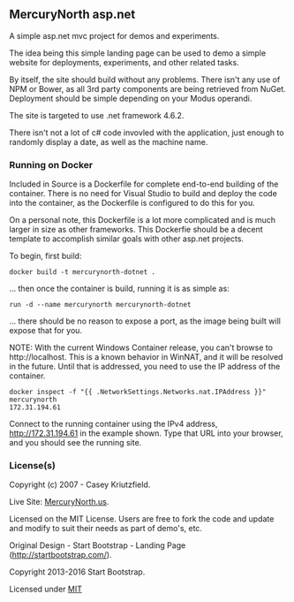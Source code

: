 ## MercuryNorth asp.net
A simple asp.net mvc project for demos and experiments.

The idea being this simple landing page can be used to demo a simple website for deployments, experiments, and other related tasks.

By itself, the site should build without any problems. There isn't any use of NPM or Bower, as all 3rd party components are being retrieved from NuGet. Deployment should be simple depending on your Modus operandi.

The site is targeted to use .net framework 4.6.2.

There isn't not a lot of c# code invovled with the application, just enough to randomly display a date, as well as the machine name.

### Running on Docker
Included in Source is a Dockerfile for complete end-to-end building of the container. There is no need for Visual Studio to build and deploy the code into the container, as the Dockerfile is configured to do this for you.

On a personal note, this Dockerfile is a lot more complicated and is much larger in size as other frameworks. This Dockerfie should be a decent template to accomplish similar goals with other asp.net projects.

To begin, first build:

```
docker build -t mercurynorth-dotnet .
```

... then once the container is build, running it is as simple as:

```
run -d --name mercurynorth mercurynorth-dotnet
```

... there should be no reason to expose a port, as the image being built will expose that for you.

NOTE: With the current Windows Container release, you can't browse to http://localhost. This is a known behavior in WinNAT, and it will be resolved in the future. Until that is addressed, you need to use the IP address of the container.

```
docker inspect -f "{{ .NetworkSettings.Networks.nat.IPAddress }}" mercurynorth
172.31.194.61
```
Connect to the running container using the IPv4 address, http://172.31.194.61 in the example shown. Type that URL into your browser, and you should see the running site.

### License(s)

Copyright (c) 2007 - Casey Kriutzfield.

Live Site: [MercuryNorth.us](http://mercurynorth.us).

Licensed on the MIT License. Users are free to fork the code and update and modify to suit their needs as part of demo's, etc.

Original Design - Start Bootstrap - Landing Page (http://startbootstrap.com/).

Copyright 2013-2016 Start Bootstrap.

Licensed under [MIT](https://github.com/BlackrockDigital/startbootstrap/blob/gh-pages/LICENSE)
